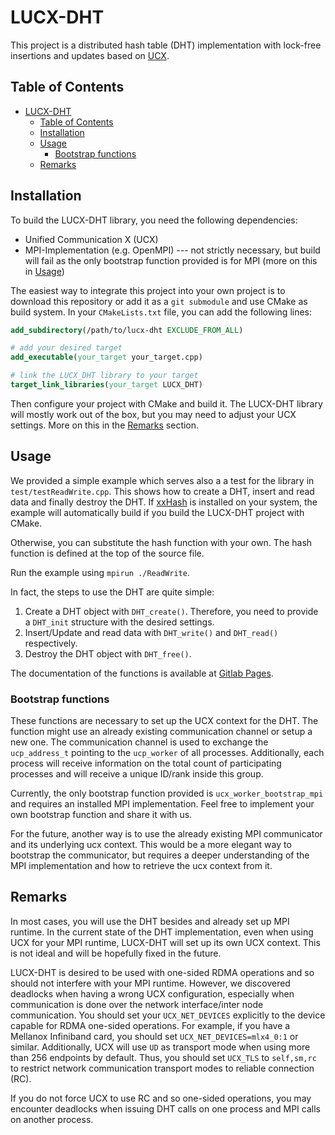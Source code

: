 # LUCX-DHT

This project is a distributed hash table (DHT) implementation with lock-free
insertions and updates based on [UCX](https://openucx.org/).

## Table of Contents

- [LUCX-DHT](#lucx-dht)
  - [Table of Contents](#table-of-contents)
  - [Installation](#installation)
  - [Usage](#usage)
    - [Bootstrap functions](#bootstrap-functions)
  - [Remarks](#remarks)

## Installation

To build the LUCX-DHT library, you need the following dependencies:

- Unified Communication X (UCX)
- MPI-Implementation (e.g. OpenMPI) --- not strictly necessary, but build will
  fail as the only bootstrap function provided is for MPI (more on this in
  [Usage](#usage))

The easiest way to integrate this project into your own project is to download
this repository or add it as a `git submodule` and use CMake as build system. In
your `CMakeLists.txt` file, you can add the following lines:

```cmake
add_subdirectory(/path/to/lucx-dht EXCLUDE_FROM_ALL)

# add your desired target
add_executable(your_target your_target.cpp)

# link the LUCX_DHT library to your target
target_link_libraries(your_target LUCX_DHT)
```

Then configure your project with CMake and build it. The LUCX-DHT library will
mostly work out of the box, but you may need to adjust your UCX settings. More
on this in the [Remarks](#remarks) section.

## Usage

We provided a simple example which serves also a a test for the library in
`test/testReadWrite.cpp`. This shows how to create a DHT, insert and read data
and finally destroy the DHT. If [xxHash](https://github.com/Cyan4973/xxHash) is
installed on your system, the example will automatically build if you build the
LUCX-DHT project with CMake.

Otherwise, you can substitute the hash function with your own. The hash function
is defined at the top of the source file.

Run the example using `mpirun ./ReadWrite`.

In fact, the steps to use the DHT are quite simple:

1. Create a DHT object with `DHT_create()`. Therefore, you need to provide a
   `DHT_init` structure with the desired settings.
2. Insert/Update and read data with `DHT_write()` and `DHT_read()` respectively.
3. Destroy the DHT object with `DHT_free()`.

The documentation of the functions is available at [Gitlab Pages](todo).

### Bootstrap functions

These functions are necessary to set up the UCX context for the DHT. The
function might use an already existing communication channel or setup a new one.
The communication channel is used to exchange the `ucp_address_t` pointing to
the `ucp_worker` of all processes. Additionally, each process will receive
information on the total count of participating processes and will receive a
unique ID/rank inside this group.

Currently, the only bootstrap function provided is `ucx_worker_bootstrap_mpi`
and requires an installed MPI implementation. Feel free to implement your own
bootstrap function and share it with us.

For the future, another way is to use the already existing MPI communicator and
its underlying ucx context. This would be a more elegant way to bootstrap the
communicator, but requires a deeper understanding of the MPI implementation and
how to retrieve the ucx context from it.

## Remarks

In most cases, you will use the DHT besides and already set up MPI runtime. In
the current state of the DHT implementation, even when using UCX for your MPI
runtime, LUCX-DHT will set up its own UCX context. This is not ideal and will be
hopefully fixed in the future.

LUCX-DHT is desired to be used with one-sided RDMA operations and so should not
interfere with your MPI runtime. However, we discovered deadlocks when having a
wrong UCX configuration, especially when communication is done over the network
interface/inter node communication. You should set your `UCX_NET_DEVICES`
explicitly to the device capable for RDMA one-sided operations. For example, if
you have a Mellanox Infiniband card, you should set `UCX_NET_DEVICES=mlx4_0:1`
or similar. Additionally, UCX will use `UD` as transport mode when using more
than 256 endpoints by default. Thus, you should set `UCX_TLS` to `self,sm,rc` to
restrict network communication transport modes to reliable connection (RC). 

If you do not force UCX to use RC and so one-sided operations, you may encounter
deadlocks when issuing DHT calls on one process and MPI calls on another
process.
